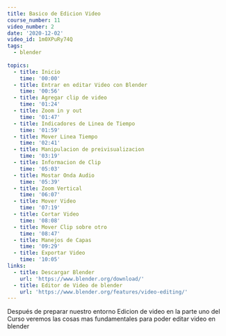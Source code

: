 ```yaml
---
title: Basico de Edicion Video
course_number: 11
video_number: 2
date: '2020-12-02'
video_id: 1m0XPuRy74Q
tags:
  - blender
  
topics:
  - title: Inicio
    time: '00:00'
  - title: Entrar en editar Video con Blender
    time: '00:56'
  - title: Agregar clip de video
    time: '01:24'
  - title: Zoom in y out
    time: '01:47'
  - title: Indicadores de Linea de Tiempo
    time: '01:59'
  - title: Mover Linea Tiempo
    time: '02:41'
  - title: Manipulacion de preivisualizacion
    time: '03:19'
  - title: Informacion de Clip
    time: '05:03'
  - title: Mostar Onda Audio
    time: '05:39'
  - title: Zoom Vertical
    time: '06:07'
  - title: Mover Video
    time: '07:19'
  - title: Cortar Video
    time: '08:08'
  - title: Mover Clip sobre otro
    time: '08:47'
  - title: Manejos de Capas
    time: '09:29'
  - title: Exportar Video
    time: '10:05'
links:
  - title: Descargar Blender
    url: 'https://www.blender.org/download/'
  - title: Editor de Video de blender
    url: 'https://www.blender.org/features/video-editing/'
---
```


Después de preparar nuestro entorno Edicion de video en la parte uno del Curso veremos las cosas mas fundamentales para poder editar video en blender
